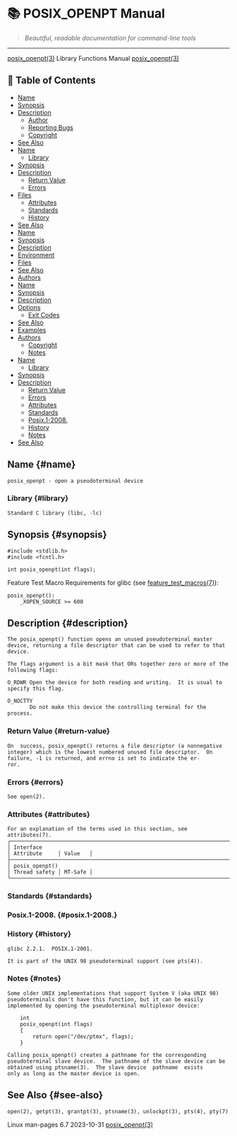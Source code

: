 # 📚 POSIX_OPENPT Manual

> *Beautiful, readable documentation for command-line tools*

---

[posix_openpt(3)](posix_openpt.html)                                                                           Library Functions Manual                                                                          [posix_openpt(3)](posix_openpt.html)


## 📑 Table of Contents

- [Name](#name)
- [Synopsis](#synopsis)
- [Description](#description)
  - [Author](#author)
  - [Reporting Bugs](#reporting-bugs)
  - [Copyright](#copyright)
- [See Also](#see-also)
- [Name](#name)
  - [Library](#library)
- [Synopsis](#synopsis)
- [Description](#description)
  - [Return Value](#return-value)
  - [Errors](#errors)
- [Files](#files)
  - [Attributes](#attributes)
  - [Standards](#standards)
  - [History](#history)
- [See Also](#see-also)
- [Name](#name)
- [Synopsis](#synopsis)
- [Description](#description)
- [Environment](#environment)
- [Files](#files)
- [See Also](#see-also)
- [Authors](#authors)
- [Name](#name)
- [Synopsis](#synopsis)
- [Description](#description)
- [Options](#options)
  - [Exit Codes](#exit-codes)
- [See Also](#see-also)
- [Examples](#examples)
- [Authors](#authors)
  - [Copyright](#copyright)
  - [Notes](#notes)
- [Name](#name)
  - [Library](#library)
- [Synopsis](#synopsis)
- [Description](#description)
  - [Return Value](#return-value)
  - [Errors](#errors)
  - [Attributes](#attributes)
  - [Standards](#standards)
  - [Posix.1-2008.](#posix.1-2008.)
  - [History](#history)
  - [Notes](#notes)
- [See Also](#see-also)


## Name {#name}

```
posix_openpt - open a pseudoterminal device
```



### Library {#library}

```
Standard C library (libc, -lc)
```



## Synopsis {#synopsis}

```
#include <stdlib.h>
#include <fcntl.h>

int posix_openpt(int flags);
```


   Feature Test Macro Requirements for glibc (see [feature_test_macros(7)](feature_test_macros.html)):

```
posix_openpt():
    _XOPEN_SOURCE >= 600
```



## Description {#description}

```
The posix_openpt() function opens an unused pseudoterminal master device, returning a file descriptor that can be used to refer to that device.

The flags argument is a bit mask that ORs together zero or more of the following flags:

O_RDWR Open the device for both reading and writing.  It is usual to specify this flag.

O_NOCTTY
       Do not make this device the controlling terminal for the process.
```



### Return Value {#return-value}

```
On  success, posix_openpt() returns a file descriptor (a nonnegative integer) which is the lowest numbered unused file descriptor.  On failure, -1 is returned, and errno is set to indicate the er‐
ror.
```



### Errors {#errors}

```
See open(2).
```



### Attributes {#attributes}

```
For an explanation of the terms used in this section, see attributes(7).
┌────────────────────────────────────────────────────────────────────────────────────────────────────────────────────────────────────────────────────────────────────────┬───────────────┬─────────┐
│ Interface                                                                                                                                                              │ Attribute     │ Value   │
├────────────────────────────────────────────────────────────────────────────────────────────────────────────────────────────────────────────────────────────────────────┼───────────────┼─────────┤
│ posix_openpt()                                                                                                                                                         │ Thread safety │ MT-Safe │
└────────────────────────────────────────────────────────────────────────────────────────────────────────────────────────────────────────────────────────────────────────┴───────────────┴─────────┘
```



### Standards {#standards}


### Posix.1-2008. {#posix.1-2008.}



### History {#history}

```
glibc 2.2.1.  POSIX.1-2001.

It is part of the UNIX 98 pseudoterminal support (see pts(4)).
```



### Notes {#notes}

```
Some older UNIX implementations that support System V (aka UNIX 98) pseudoterminals don't have this function, but it can be easily implemented by opening the pseudoterminal multiplexor device:

    int
    posix_openpt(int flags)
    {
        return open("/dev/ptmx", flags);
    }

Calling posix_openpt() creates a pathname for the corresponding pseudoterminal slave device.  The pathname of the slave device can be obtained using ptsname(3).  The slave device  pathname  exists
only as long as the master device is open.
```



## See Also {#see-also}

```
open(2), getpt(3), grantpt(3), ptsname(3), unlockpt(3), pts(4), pty(7)
```


Linux man-pages 6.7                                                                              2023-10-31                                                                                 [posix_openpt(3)](posix_openpt.html)
